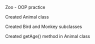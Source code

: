 Zoo - OOP practice

Created Animal class

Created Bird and Monkey subclasses

Created getAge() method in Animal class